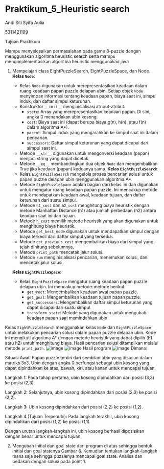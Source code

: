# Praktikum_5_Heuristic search
Andi Siti Syifa Aulia


5311421109


Tujuan Praktikum


Mampu menyelesaikan permasalahan pada game 8-puzzle dengan menggunakan algoritma heuristic search serta mampu mengimplementasikan algoritma heuristic menggunakan java

1. Mempelajari  class EightPuzzleSearch, EightPuzzleSpace, dan Node.
     **Kelas `Node`**:
   - Kelas `Node` digunakan untuk merepresentasikan keadaan dalam ruang keadaan papan puzzle delapan ubin. Setiap objek `Node` menyimpan informasi tentang keadaan papan, biaya saat ini, simpul induk, dan daftar simpul keturunan.
   - Konstruktor `__init__` menginisialisasi atribut-atribut:
     - `state`: Array yang merepresentasikan keadaan papan. Di sini, angka 0 menandakan ubin kosong.
     - `cost`: Biaya saat ini (dapat berupa biaya g(n), h(n), atau f(n) dalam algoritma A*).
     - `parent`: Simpul induk yang mengarahkan ke simpul saat ini dalam pencarian.
     - `successors`: Daftar simpul keturunan yang dapat dicapai dari simpul saat ini.
   - Metode `__str__` digunakan untuk mengonversi keadaan (papan) menjadi string yang dapat dicetak.
   - Metode `__eq__` membandingkan dua objek `Node` dan mengembalikan True jika keadaan (papan) keduanya sama.
     **Kelas `EightPuzzleSearch`**:
   - Kelas `EightPuzzleSearch` mengelola proses pencarian solusi untuk papan puzzle delapan ubin menggunakan algoritma A*.
   - Metode `EightPuzzleSpace` adalah bagian dari kelas ini dan digunakan untuk mengatur ruang keadaan papan puzzle. Ini mencakup metode untuk mendapatkan keadaan awal, keadaan tujuan, dan daftar keturunan dari suatu simpul.
   - Metode `h1_cost` dan `h2_cost` menghitung biaya heuristik dengan metode Manhattan Distance (h1) atau jumlah perbedaan (h2) antara keadaan saat ini dan tujuan.
   - Metode `h_cost` memilih metode heuristik yang akan digunakan untuk menghitung biaya heuristik.
   - Metode `get_best_node` digunakan untuk mendapatkan simpul dengan biaya terkecil dari daftar simpul yang tersedia.
   - Metode `get_previous_cost` mengembalikan biaya dari simpul yang telah dihitung sebelumnya.
   - Metode `print_path` mencetak jalur solusi.
   - Metode `run` menginisialisasi pencarian, menemukan solusi, dan mencetak jalur solusi.

   **Kelas `EightPuzzleSpace`**:
   - Kelas `EightPuzzleSpace` mengatur ruang keadaan papan puzzle delapan ubin. Ini mencakup metode-metode berikut:
     - `get_root`: Mengembalikan keadaan awal papan puzzle.
     - `get_goal`: Mengembalikan keadaan tujuan papan puzzle.
     - `get_successors`: Mengembalikan daftar simpul keturunan yang dapat dicapai dari suatu simpul.
     - `transform_state`: Metode yang digunakan untuk mengubah keadaan papan saat memindahkan ubin.

Kelas `EightPuzzleSearch` menggunakan kelas `Node` dan `EightPuzzleSpace` untuk melakukan pencarian solusi dalam papan puzzle delapan ubin. Kode ini mengikuti algoritma A* dengan metode heuristik yang dapat dipilih (h1 atau h2) untuk menghitung biaya. Hasil pencarian solusi ditampilkan melalui metode `print_path`.
![image](https://github.com/cipaaaulia/praktikum_4-5/assets/149106143/52394041-8c78-42dc-a0b3-de3bbc6e6f16)
![image](https://github.com/cipaaaulia/praktikum_4-5/assets/149106143/68d25d0e-eb3d-4b43-b34b-d9c2e083df10)
Hasil program
![image](https://github.com/cipaaaulia/praktikum_4-5/assets/149106143/895cbb54-1ebc-4403-a326-845c6800c3d3)
Dimana:


Situasi Awal: Papan puzzle terdiri dari sembilan ubin yang disusun dalam matriks 3x3. Ubin dengan angka 0 berfungsi sebagai ubin kosong yang dapat dipindahkan ke atas, bawah, kiri, atau kanan untuk mencapai tujuan.

Langkah 1: Pada tahap pertama, ubin kosong dipindahkan dari posisi (3,3) ke posisi (2,3).

Langkah 2: Selanjutnya, ubin kosong dipindahkan dari posisi (2,3) ke posisi (2,2).

Langkah 3: Ubin kosong dipindahkan dari posisi (2,2) ke posisi (1,2).

Langkah 4 (Tujuan Terpenuhi): Pada langkah terakhir, ubin kosong dipindahkan dari posisi (1,2) ke posisi (1,1).

Dengan urutan langkah-langkah ini, ubin kosong berhasil diposisikan dengan benar untuk mencapai tujuan.


2. Mengubah initial dan goal state dari program di atas sehingga bentuk initial dan goal statenya Gambar 8. Kemudian tentukan langkah-langkah mana saja sehingga puzzlenya mencapai goal state. Analisa dan bedakan dengan solusi pada point 1.


